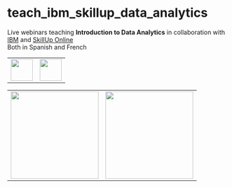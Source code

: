 # teach_ibm_skillup_data_analytics
Live webinars teaching **Introduction to Data Analytics** in collaboration with [IBM](https://www.ibm.com/) and [SkillUp Online](https://skillup.online/)  
Both in Spanish and French

<table>
    <tr>
        <td><img width=50 src="https://upload.wikimedia.org/wikipedia/commons/thumb/3/32/Flag_of_Spain_%28Civil%29.svg/2560px-Flag_of_Spain_%28Civil%29.svg.png"></td>
        <td><img width=50 src="https://upload.wikimedia.org/wikipedia/en/thumb/c/c3/Flag_of_France.svg/1200px-Flag_of_France.svg.png"></td>
    </tr>

</table>
<table>
    <tr>
        <td><img width=200 src="https://upload.wikimedia.org/wikipedia/commons/thumb/5/51/IBM_logo.svg/800px-IBM_logo.svg.png"></td>
        <td><img width=200 src="https://skillup.online/_next/static/media/Logo.c31d02e9.svg"></td>
    </tr>

</table>
